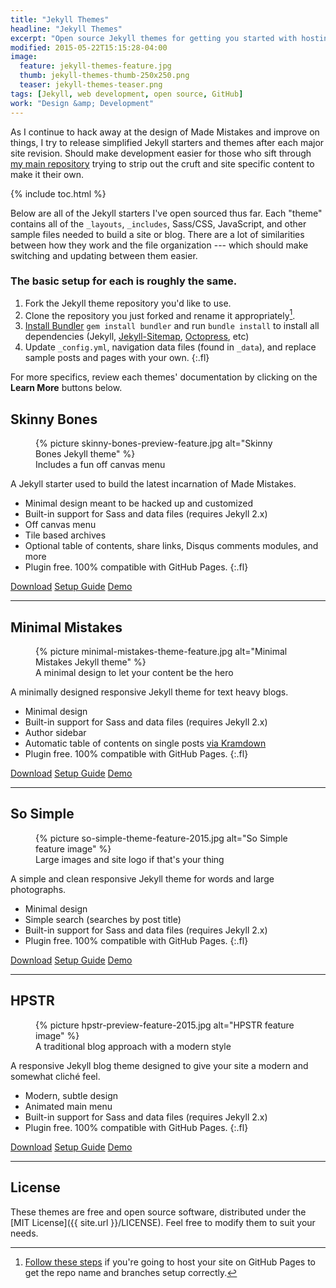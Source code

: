 ```yaml
---
title: "Jekyll Themes"
headline: "Jekyll Themes"
excerpt: "Open source Jekyll themes for getting you started with hosting a blog on GitHub Pages for free."
modified: 2015-05-22T15:15:28-04:00
image: 
  feature: jekyll-themes-feature.jpg
  thumb: jekyll-themes-thumb-250x250.png
  teaser: jekyll-themes-teaser.png
tags: [Jekyll, web development, open source, GitHub]
work: "Design &amp; Development"
---
```


As I continue to hack away at the design of Made Mistakes and improve on things, I try to release simplified Jekyll starters and themes after each major site revision. Should make development easier for those who sift through [my main repository](https://github.com/mmistakes/made-mistakes-jekyll) trying to strip out the cruft and site specific content to make it their own.

{% include toc.html %}

Below are all of the Jekyll starters I've open sourced thus far. Each "theme" contains all of the `_layouts`, `_includes`, Sass/CSS, JavaScript, and other sample files needed to build a site or blog. There are a lot of similarities between how they work and the file organization --- which should make switching and updating between them easier.

### The basic setup for each is roughly the same.

1. Fork the Jekyll theme repository you'd like to use.
2. Clone the repository you just forked and rename it appropriately[^github-pages].
3. [Install Bundler](http://bundler.io) `gem install bundler` and run `bundle install` to install all dependencies (Jekyll, [Jekyll-Sitemap](https://github.com/jekyll/jekyll-sitemap), [Octopress](https://github.com/octopress/octopress), etc)
4. Update `_config.yml`, navigation data files (found in `_data`), and replace sample posts and pages with your own.
{:.fl}

[^github-pages]: [Follow these steps](http://jekyllrb.com/docs/github-pages/) if you're going to host your site on GitHub Pages to get the repo name and branches setup correctly.

For more specifics, review each themes' documentation by clicking on the **Learn More** buttons below.

## Skinny Bones

<figure>
	{% picture skinny-bones-preview-feature.jpg alt="Skinny Bones Jekyll theme" %}
	<figcaption>Includes a fun off canvas menu</figcaption> 
</figure>

A Jekyll starter used to build the latest incarnation of Made Mistakes.

* Minimal design meant to be hacked up and customized
* Built-in support for Sass and data files (requires Jekyll 2.x)
* Off canvas menu
* Tile based archives
* Optional table of contents, share links, Disqus comments modules, and more
* Plugin free. 100% compatible with GitHub Pages.
{:.fl}

<div markdown="0">
	<a href="https://github.com/mmistakes/skinny-bones-jekyll/archive/master.zip" class="btn btn--info">Download</a>
	<a href="https://mmistakes.github.io/skinny-bones-jekyll/getting-started/" class="btn">Setup Guide</a>
  <a href="https://mmistakes.github.io/skinny-bones-jekyll/" class="btn">Demo</a>
</div>

---

## Minimal Mistakes

<figure>
	{% picture minimal-mistakes-theme-feature.jpg alt="Minimal Mistakes Jekyll theme" %}
	<figcaption>A minimal design to let your content be the hero</figcaption>
</figure>

A minimally designed responsive Jekyll theme for text heavy blogs.

* Minimal design
* Built-in support for Sass and data files (requires Jekyll 2.x)
* Author sidebar
* Automatic table of contents on single posts [via Kramdown](http://kramdown.gettalong.org/converter/html.html#toc)
* Plugin free. 100% compatible with GitHub Pages.
{:.fl}

<div markdown="0">
	<a href="https://github.com/mmistakes/minimal-mistakes/archive/master.zip" class="btn btn--info">Download</a>
	<a href="https://mmistakes.github.io/minimal-mistakes/theme-setup/" class="btn">Setup Guide</a>
  <a href="https://mmistakes.github.io/minimal-mistakes" class="btn">Demo</a>
</div>

---

## So Simple

<figure>
	{% picture so-simple-theme-feature-2015.jpg alt="So Simple feature image" %}
	<figcaption>Large images and site logo if that's your thing</figcaption>
</figure>

A simple and clean responsive Jekyll theme for words and large photographs.

* Minimal design
* Simple search (searches by post title)
* Built-in support for Sass and data files (requires Jekyll 2.x)
* Plugin free. 100% compatible with GitHub Pages.
{:.fl}

<div markdown="0">
	<a href="https://github.com/mmistakes/so-simple-theme/archive/master.zip" class="btn btn--info">Download</a>
	<a href="https://mmistakes.github.io/so-simple-theme/theme-setup/" class="btn">Setup Guide</a>
  <a href="https://mmistakes.github.io/so-simple-theme" class="btn">Demo</a>
</div>

---

## HPSTR

<figure>
	{% picture hpstr-preview-feature-2015.jpg alt="HPSTR feature image" %}
	<figcaption>A traditional blog approach with a modern style</figcaption>
</figure>

A responsive Jekyll blog theme designed to give your site a modern and somewhat cliché feel.

* Modern, subtle design
* Animated main menu
* Built-in support for Sass and data files (requires Jekyll 2.x)
* Plugin free. 100% compatible with GitHub Pages.
{:.fl}

<div markdown="0">
	<a href="https://github.com/mmistakes/hpstr-jekyll-theme/archive/master.zip" class="btn btn--info">Download</a>
	<a href="https://mmistakes.github.io/hpstr-jekyll-theme/theme-setup/" class="btn">Setup Guide</a>
  <a href="https://mmistakes.github.io/hpstr-jekyll-theme/" class="btn">Demo</a>
</div>

---

## License

These themes are free and open source software, distributed under the [MIT License]({{ site.url }}/LICENSE). Feel free to modify them to suit your needs.
